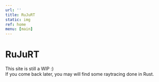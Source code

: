 ```yaml
---
url: ''
title: RuJuRT
static: img
ref: home
menu: [main]
---
```


# RuJuRT

This site is still a WIP :)  
If you come back later, you may will find some raytracing done in Rust.
